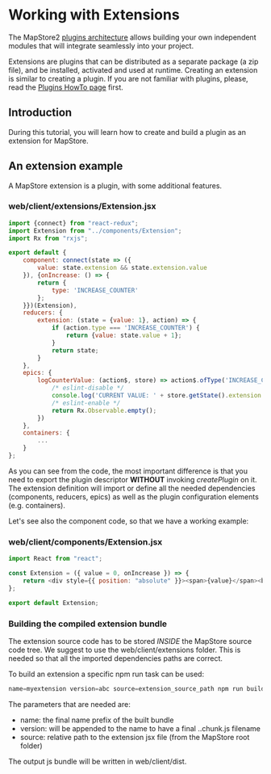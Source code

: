 # Working with Extensions
The MapStore2 [plugins architecture](../plugins-architecture) allows building your own independent modules that will integrate seamlessly into your project.

Extensions are plugins that can be distributed as a separate package (a zip file), and be installed, activated and used at runtime.
Creating an extension is similar to creating a plugin. If you are not familiar with plugins, please, read the [Plugins HowTo page](../plugins-howto) first.

## Introduction
During this tutorial, you will learn how to create and build a plugin as an extension for MapStore.

## An extension example

A MapStore extension is a plugin, with some additional features.

### web/client/extensions/Extension.jsx
```javascript
import {connect} from "react-redux";
import Extension from "../components/Extension";
import Rx from "rxjs";

export default {
    component: connect(state => ({
        value: state.extension && state.extension.value
    }), {onIncrease: () => {
        return {
            type: 'INCREASE_COUNTER'
        };
    }})(Extension),
    reducers: {
        extension: (state = {value: 1}, action) => {
            if (action.type === 'INCREASE_COUNTER') {
                return {value: state.value + 1};
            }
            return state;
        }
    },
    epics: {
        logCounterValue: (action$, store) => action$.ofType('INCREASE_COUNTER').switchMap(() => {
            /* eslint-disable */
            console.log('CURRENT VALUE: ' + store.getState().extension.value);
            /* eslint-enable */
            return Rx.Observable.empty();
        })
    },
    containers: {
        ...
    }
};
```
As you can see from the code, the most important difference is that you need to export the plugin descriptor **WITHOUT** invoking *createPlugin* on it.
The extension definition will import or define all the needed dependencies (components, reducers, epics) as well as the plugin configuration elements
(e.g. containers).

Let's see also the component code, so that we have a working example:

### web/client/components/Extension.jsx
```javascript
import React from "react";

const Extension = ({ value = 0, onIncrease }) => {
    return <div style={{ position: "absolute" }}><span>{value}</span><button onClick={onIncrease}>+</button></div>;
};

export default Extension;
```

### Building the compiled extension bundle
The extension source code has to be stored *INSIDE* the MapStore source code tree. We suggest to use the web/client/extensions folder.
This is needed so that all the imported dependencies paths are correct.

To build an extension a specific npm run task can be used:

```javascript
name=myextension version=abc source=extension_source_path npm run build-extension
```

The parameters that are needed are:
 - name: the final name prefix of the built bundle
 - version: will be appended to the name to have a final <name>.<version>.chunk.js filename
 - source: relative path to the extension jsx file (from the MapStore root folder)

The output js bundle will be written in web/client/dist.

